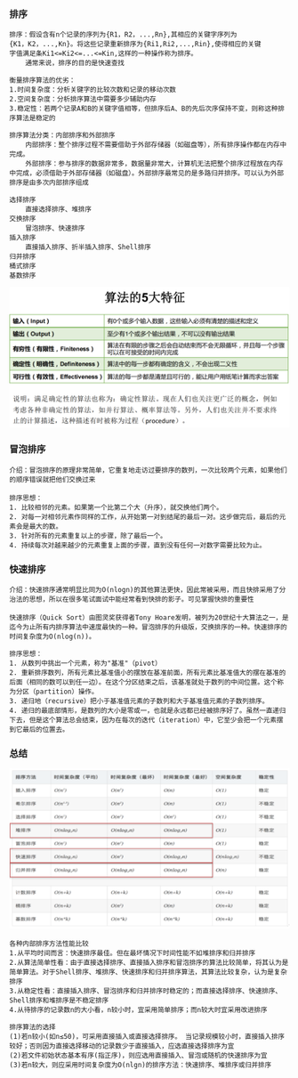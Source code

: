 ### 排序
```shell
排序：假设含有n个记录的序列为{R1，R2，...,Rn},其相应的关键字序列为
{K1，K2，...,Kn}。将这些记录重新排序为{Ri1,Ri2,...,Rin},使得相应的关键
字值满足条Ki1<=Ki2<=...<=Kin,这样的一种操作称为排序。
	通常来说，排序的目的是快速查找
```

```shell
衡量排序算法的优劣：
1.时间复杂度：分析关键字的比较次数和记录的移动次数
2.空间复杂度：分析排序算法中需要多少辅助内存
3.稳定性：若两个记录A和B的关键字值相等，但排序后A、B的先后次序保持不变，则称这种排序算法是稳定的
```

```shell
排序算法分类：内部排序和外部排序
	内部排序：整个排序过程不需要借助于外部存储器（如磁盘等），所有排序操作都在内存中完成。
	外部排序：参与排序的数据非常多，数据量非常大，计算机无法把整个排序过程放在内存中完成，必须借助于外部存储器（如磁盘）。外部排序最常见的是多路归并排序。可以认为外部排序是由多次内部排序组成
```

```shell
选择排序
	直接选择排序、堆排序
交换排序
	冒泡排序、快速排序
插入排序
	直接插入排序、折半插入排序、Shell排序
归并排序
桶式排序
基数排序
```

![image-20220722202859188](images/image-20220722202859188.png)



### 冒泡排序

```shell
介绍：冒泡排序的原理非常简单，它重复地走访过要排序的数列，一次比较两个元素，如果他们的顺序错误就把他们交换过来

排序思想：
1. 比较相邻的元素。如果第一个比第二个大（升序），就交换他们两个。
2. 对每一对相邻元素作同样的工作，从开始第一对到结尾的最后一对。这步做完后，最后的元素会是最大的数。
3. 针对所有的元素重复以上的步骤，除了最后一个。
4. 持续每次对越来越少的元素重复上面的步骤，直到没有任何一对数字需要比较为止。
```



### 快速排序

```shell
介绍：快速排序通常明显比同为O(nlogn)的其他算法更快，因此常被采用，而且快排采用了分治法的思想，所以在很多笔试面试中能经常看到快排的影子。可见掌握快排的重要性

快速排序（Quick Sort）由图灵奖获得者Tony Hoare发明，被列为20世纪十大算法之一，是迄今为止所有内排序算法中速度最快的一种。冒泡排序的升级版，交换排序的一种。快速排序的时间复杂度为O(nlog(n))。
```

```shell
排序思想：
1. 从数列中挑出一个元素，称为"基准"（pivot）
2. 重新排序数列，所有元素比基准值小的摆放在基准前面，所有元素比基准值大的摆在基准的后面（相同的数可以到任一边）。在这个分区结束之后，该基准就处于数列的中间位置。这个称为分区（partition）操作。
3. 递归地（recursive）把小于基准值元素的子数列和大于基准值元素的子数列排序。
4. 递归的最底部情形，是数列的大小是零或一，也就是永远都已经被排序好了。虽然一直递归下去，但是这个算法总会结束，因为在每次的迭代（iteration）中，它至少会把一个元素摆到它最后的位置去。
```



### 总结

![image-20220722204317945](images/image-20220722204317945.png)

```shell
各种内部排序方法性能比较
1.从平均时间而言：快速排序最佳。但在最坏情况下时间性能不如堆排序和归并排序
2.从算法简单性看：由于直接选择排序、直接插入排序和冒泡排序的算法比较简单，将其认为是简单算法。对于Shell排序、堆排序、快速排序和归并排序算法，其算法比较复杂，认为是复杂排序
3.从稳定性看：直接插入排序、冒泡排序和归并排序时稳定的；而直接选择排序、快速排序、 Shell排序和堆排序是不稳定排序
4.从待排序的记录数n的大小看，n较小时，宜采用简单排序；而n较大时宜采用改进排序
```

```shell
排序算法的选择
(1)若n较小(如n≤50)，可采用直接插入或直接选择排序。 当记录规模较小时，直接插入排序较好；否则因为直接选择移动的记录数少于直接插入，应选直接选择排序为宜
(2)若文件初始状态基本有序(指正序)，则应选用直接插入、冒泡或随机的快速排序为宜
(3)若n较大，则应采用时间复杂度为O(nlgn)的排序方法：快速排序、堆排序或归并排序
```

